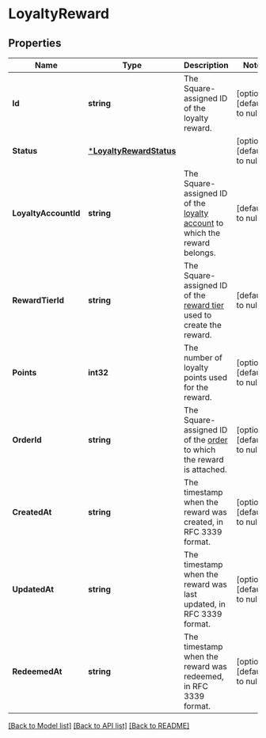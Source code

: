 # LoyaltyReward

## Properties
Name | Type | Description | Notes
------------ | ------------- | ------------- | -------------
**Id** | **string** | The Square-assigned ID of the loyalty reward. | [optional] [default to null]
**Status** | [***LoyaltyRewardStatus**](LoyaltyRewardStatus.md) |  | [optional] [default to null]
**LoyaltyAccountId** | **string** | The Square-assigned ID of the [loyalty account](entity:LoyaltyAccount) to which the reward belongs. | [default to null]
**RewardTierId** | **string** | The Square-assigned ID of the [reward tier](entity:LoyaltyProgramRewardTier) used to create the reward. | [default to null]
**Points** | **int32** | The number of loyalty points used for the reward. | [optional] [default to null]
**OrderId** | **string** | The Square-assigned ID of the [order](entity:Order) to which the reward is attached. | [optional] [default to null]
**CreatedAt** | **string** | The timestamp when the reward was created, in RFC 3339 format. | [optional] [default to null]
**UpdatedAt** | **string** | The timestamp when the reward was last updated, in RFC 3339 format. | [optional] [default to null]
**RedeemedAt** | **string** | The timestamp when the reward was redeemed, in RFC 3339 format. | [optional] [default to null]

[[Back to Model list]](../README.md#documentation-for-models) [[Back to API list]](../README.md#documentation-for-api-endpoints) [[Back to README]](../README.md)

